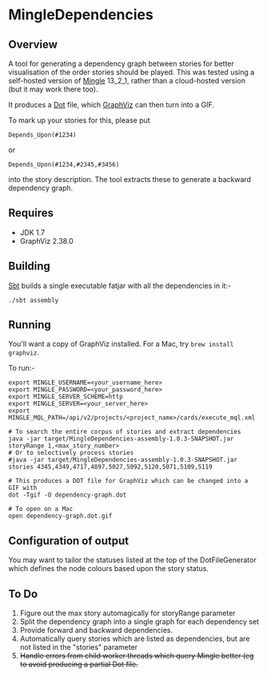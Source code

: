 # MingleDependencies

## Overview
A tool for generating a dependency graph between stories for better visualisation of the order stories should be played.
This was tested using a self-hosted version of [Mingle](http://www.thoughtworks.com/products/mingle-agile-project-management) 13_2_1, rather than a cloud-hosted version (but it may work there too).

It produces a [Dot](http://en.wikipedia.org/wiki/DOT_%28graph_description_language%29) file, which [GraphViz](http://www.graphviz.org) can then turn into a GIF.

To mark up your stories for this, please put

```
Depends_Upon(#1234)
```

or

```
Depends_Upon(#1234,#2345,#3456)
```

into the story description. The tool extracts these to generate a backward dependency graph.

## Requires

* JDK 1.7
* GraphViz 2.38.0

## Building
[Sbt](http://www.scala-sbt.org/) builds a single executable fatjar with all the dependencies in it:-

```
./sbt assembly
```

## Running

You'll want a copy of GraphViz installed. For a Mac, try `brew install graphviz`.

To run:-
```
export MINGLE_USERNAME=<your_username_here>
export MINGLE_PASSWORD=<your_password_here>
export MINGLE_SERVER_SCHEME=http
export MINGLE_SERVER=<your_server_here>
export MINGLE_MQL_PATH=/api/v2/projects/<project_name>/cards/execute_mql.xml

# To search the entire corpus of stories and extract dependencies
java -jar target/MingleDependencies-assembly-1.0.3-SNAPSHOT.jar storyRange 1,<max_story_number>
# Or to selectively process stories
#java -jar target/MingleDependencies-assembly-1.0.3-SNAPSHOT.jar stories 4345,4349,4717,4897,5027,5092,5120,5071,5109,5119

# This produces a DOT file for GraphViz which can be changed into a GIF with
dot -Tgif -O dependency-graph.dot

# To open on a Mac
open dependency-graph.dot.gif
```

## Configuration of output

You may want to tailor the statuses listed at the top of the DotFileGenerator which defines the node colours based upon the story status.


## To Do
1. Figure out the max story automagically for storyRange parameter
2. Split the dependency graph into a single graph for each dependency set
3. Provide forward and backward dependencies.
4. Automatically query stories which are listed as dependencies, but are not listed in the "stories" parameter
5. ~~Handle errors from child worker threads which query Mingle better (eg to avoid producing a partial Dot file.~~

